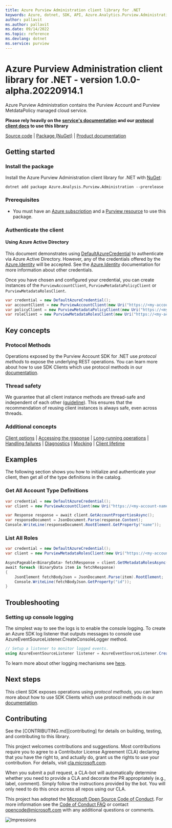```yaml
---
title: Azure Purview Administration client library for .NET
keywords: Azure, dotnet, SDK, API, Azure.Analytics.Purview.Administration, purview
author: pallavit
ms.author: pallavit
ms.date: 09/14/2022
ms.topic: reference
ms.devlang: dotnet
ms.service: purview
---
```

# Azure Purview Administration client library for .NET - version 1.0.0-alpha.20220914.1 


Azure Purview Administration contains the Purview Account and Purview MetdataPolicy managed cloud service.

**Please rely heavily on the [service's documentation][account_product_documentation] and our [protocol client docs][protocol_client_quickstart] to use this library**

[Source code][source_code] | [Package (NuGet)][client_nuget_package] | [Product documentation][account_product_documentation]

## Getting started

### Install the package

Install the Azure Purview Administration client library for .NET with [NuGet][client_nuget_package]:

```dotnetcli
dotnet add package Azure.Analysis.Purview.Administration --prerelease
```

### Prerequisites

- You must have an [Azure subscription][azure_subscription] and a [Purview resource][purview_resource] to use this package.

### Authenticate the client

#### Using Azure Active Directory

This document demonstrates using [DefaultAzureCredential][default_cred_ref] to authenticate via Azure Active Directory. However, any of the credentials offered by the [Azure.Identity][azure_identity] will be accepted.  See the [Azure.Identity][azure_identity] documentation for more information about other credentials.

Once you have chosen and configured your credential, you can create instances of the `PurviewAccountClient`, `PurviewMetadataPolicyClient` or `PurviewMetadataRolesClient`.

```C#
var credential = new DefaultAzureCredential();
var accountClient = new PurviewAccountClient(new Uri("https://<my-account-name>.purview.azure.com"), credential);
var policyClient = new PurviewMetadataPolicyClient(new Uri("https://<my-account-name>.purview.azure.com"), "myCollection", credential);
var roleClient = new PurviewMetadataRolesClient(new Uri("https://<my-account-name>.purview.azure.com"), credential);
```

## Key concepts

### Protocol Methods

Operations exposed by the Purview Account SDK for .NET use *protocol methods* to expose the underlying REST operations. You can learn more about how to use SDK Clients which use protocol methods in our [documentation][protocol_client_quickstart].

### Thread safety

We guarantee that all client instance methods are thread-safe and independent of each other ([guideline](https://azure.github.io/azure-sdk/dotnet_introduction.html#dotnet-service-methods-thread-safety)). This ensures that the recommendation of reusing client instances is always safe, even across threads.

### Additional concepts
<!-- CLIENT COMMON BAR -->
[Client options](https://github.com/Azure/azure-sdk-for-net/blob/main/sdk/core/Azure.Core/README.md#configuring-service-clients-using-clientoptions) |
[Accessing the response](https://github.com/Azure/azure-sdk-for-net/blob/main/sdk/core/Azure.Core/README.md#accessing-http-response-details-using-responset) |
[Long-running operations](https://github.com/Azure/azure-sdk-for-net/blob/main/sdk/core/Azure.Core/README.md#consuming-long-running-operations-using-operationt) |
[Handling failures](https://github.com/Azure/azure-sdk-for-net/blob/main/sdk/core/Azure.Core/README.md#reporting-errors-requestfailedexception) |
[Diagnostics](https://github.com/Azure/azure-sdk-for-net/blob/main/sdk/core/Azure.Core/samples/Diagnostics.md) |
[Mocking](https://github.com/Azure/azure-sdk-for-net/blob/main/sdk/core/Azure.Core/README.md#mocking) |
[Client lifetime](https://devblogs.microsoft.com/azure-sdk/lifetime-management-and-thread-safety-guarantees-of-azure-sdk-net-clients/)
<!-- CLIENT COMMON BAR -->

## Examples

The following section shows you how to initialize and authenticate your client, then get all of the type definitions in the catalog.

### Get All Account Type Definitions

```C#
var credential = new DefaultAzureCredential();
var client = new PurviewAccountClient(new Uri("https://<my-account-name>.purview.azure.com"), credential);

var Response response = await client.GetAccountPropertiesAsync();
var responseDocument = JsonDocument.Parse(response.Content);
Console.WriteLine(responseDocument.RootElement.GetProperty("name"));
```

### List All Roles

```C#
var credential = new DefaultAzureCredential();
var client = new PurviewMetadataRolesClient(new Uri("https://<my-account-name>.purview.azure.com"), credential);

AsyncPageable<BinaryData> fetchResponse = client.GetMetadataRolesAsync(new());
await foreach (BinaryData item in fetchResponse)
{
    JsonElement fetchBodyJson = JsonDocument.Parse(item).RootElement;
    Console.WriteLine(fetchBodyJson.GetProperty("id"));
}
```

## Troubleshooting

### Setting up console logging

The simplest way to see the logs is to enable the console logging.
To create an Azure SDK log listener that outputs messages to console use AzureEventSourceListener.CreateConsoleLogger method.

```C#
// Setup a listener to monitor logged events.
using AzureEventSourceListener listener = AzureEventSourceListener.CreateConsoleLogger();
```

To learn more about other logging mechanisms see [here][azure_core_diagnostics].

## Next steps

This client SDK exposes operations using *protocol methods*, you can learn more about how to use SDK Clients which use protocol methods in our [documentation][protocol_client_quickstart].

## Contributing

See the [CONTRIBUTING.md][contributing] for details on building, testing, and contributing to this library.

This project welcomes contributions and suggestions. Most contributions require you to agree to a Contributor License Agreement (CLA) declaring that you have the right to, and actually do, grant us the rights to use your contribution. For details, visit [cla.microsoft.com][cla].

When you submit a pull request, a CLA-bot will automatically determine whether you need to provide a CLA and decorate the PR appropriately (e.g., label, comment). Simply follow the instructions provided by the bot. You will only need to do this once across all repos using our CLA.

This project has adopted the [Microsoft Open Source Code of Conduct][code_of_conduct]. For more information see the [Code of Conduct FAQ][coc_faq] or contact [opencode@microsoft.com][coc_contact] with any additional questions or comments.

<!-- LINKS -->
[source_code]: https://github.com/Azure/azure-sdk-for-net/tree/main/sdk/purview/Azure.Analytics.Purview.Account/src
[client_nuget_package]: https://www.nuget.org/packages?q=Azure.Analytics.Purview.Account
[account_product_documentation]: https://azure.microsoft.com/services/purview/
[azure_identity]: https://github.com/Azure/azure-sdk-for-net/tree/main/sdk/identity/Azure.Identity
[protocol_client_quickstart]: https://aka.ms/azsdk/net/protocol/quickstart
[default_cred_ref]: /dotnet/api/azure.identity.defaultazurecredential?view=azure-dotnet
[azure_subscription]: https://azure.microsoft.com/free/dotnet/
[purview_resource]: /azure/purview
[azure_core_diagnostics]: https://github.com/Azure/azure-sdk-for-net/blob/main/sdk/core/Azure.Core/samples/Diagnostics.md
[cla]: https://cla.microsoft.com
[code_of_conduct]: https://opensource.microsoft.com/codeofconduct/
[coc_faq]: https://opensource.microsoft.com/codeofconduct/faq/
[coc_contact]: mailto:opencode@microsoft.com

![Impressions](https://azure-sdk-impressions.azurewebsites.net/api/impressions/azure-sdk-for-net%2Fsdk%2Fpurview%2FAzure.Analytics.Purview.Catalog%2FREADME.png)


